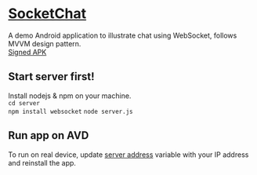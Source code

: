 # [SocketChat](https://github.com/ShivamKumarJha/android_chat_socket)
A demo Android application to illustrate chat using WebSocket, follows MVVM design pattern.  
[Signed APK](https://github.com/ShivamKumarJha/android_chat_socket/blob/master/app/release/app-release.apk)

## Start server first!
Install nodejs & npm on your machine.  
`cd server`  
`npm install websocket`
`node server.js`

## Run app on AVD
To run on real device, update [server address](https://github.com/ShivamKumarJha/android_chat_socket/blob/master/app/src/main/java/com/shivamkumarjha/boltat/config/Constants.kt) variable with your IP address and reinstall the app.
